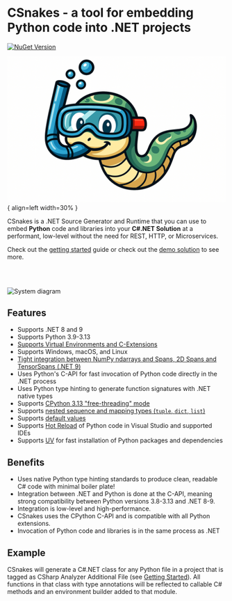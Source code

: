 # CSnakes - a tool for embedding Python code into .NET projects

[![NuGet Version](https://img.shields.io/nuget/v/CSnakes.Runtime?label=CSnakes.Runtime)](https://www.nuget.org/packages/CSnakes.Runtime)

![logo](res/logo.jpeg){ align=left width=30% }

CSnakes is a .NET Source Generator and Runtime that you can use to embed **Python** code and libraries into your **C#.NET Solution** at a performant, low-level without the need for REST, HTTP, or Microservices.

Check out the [getting started](getting-started.md) guide or check out the [demo solution](https://github.com/tonybaloney/CSnakes/tree/main/samples) to see more.

<br /> <br />

![System diagram](res/architecture_simple.png)

## Features

- Supports .NET 8 and 9
- Supports Python 3.9-3.13
- [Supports Virtual Environments and C-Extensions](getting-started.md#using-virtual-environments)
- Supports Windows, macOS, and Linux
- [Tight integration between NumPy ndarrays and Spans, 2D Spans and TensorSpans (.NET 9)](buffers.md)
- Uses Python's C-API for fast invocation of Python code directly in the .NET process
- Uses Python type hinting to generate function signatures with .NET native types
- Supports [CPython 3.13 "free-threading" mode](advanced.md#free-threading-mode)
- Supports [nested sequence and mapping types (`tuple`, `dict`, `list`)](reference.md)
- Supports [default values](reference.md#default-values)
- Supports [Hot Reload](advanced.md#hot-reload) of Python code in Visual Studio and supported IDEs
- Supports [UV](environments.md#uv) for fast installation of Python packages and dependencies

## Benefits

- Uses native Python type hinting standards to produce clean, readable C# code with minimal boiler plate!
- Integration between .NET and Python is done at the C-API, meaning strong compatibility between Python versions 3.8-3.13 and .NET 8-9.
- Integration is low-level and high-performance.
- CSnakes uses the CPython C-API and is compatible with all Python extensions.
- Invocation of Python code and libraries is in the same process as .NET

## Example

CSnakes will generate a C#.NET class for any Python file in a project that is tagged as CSharp Analyzer Additional File (see [Getting Started](getting-started.md)).
All functions in that class with type annotations will be reflected to callable C# methods and an environment builder added to that module.
